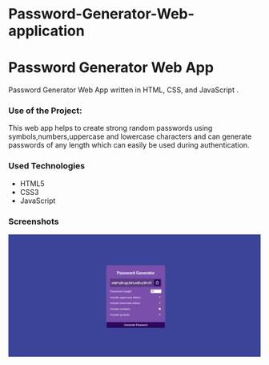 # Password-Generator-Web-application
<h1>Password Generator Web App</h1>

<p>Password Generator Web App written in HTML, CSS, and JavaScript .</p>

### Use of the Project:

<p>This web app helps to create strong random passwords using symbols,numbers,uppercase and lowercase characters and can generate passwords of any length which can easily be used during authentication.</p>

<h3>Used Technologies</h3>
<ul>
  <li>HTML5</li>
  <li>CSS3</li>
  <li>JavaScript</li>
</ul>

<h3> Screenshots </h3>

<img width="750" alt="Password Generator" src="screenshot.png">

<br>
